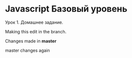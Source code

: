 Javascript Базовый уровень
==========================

Урок 1. Домашнее задание.

Making this edit in the branch.

Changes made in **master**

master changes again